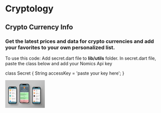 # Cryptology
## Crypto Currency Info

### Get the latest prices and data for crypto currencies and add your favorites to your own personalized list.

To use this code:
Add secret.dart file to **lib/utils** folder. In secret.dart file, paste the class below and add your Nomics Api key

class Secret { String accessKey = 'paste your key here'; }

<img src="https://github.com/maydev99/cryptology/blob/master/media/3phonesmock2.png" width=25% height=25%>


